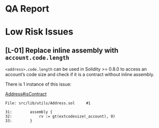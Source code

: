 # QA Report
# Low Risk Issues
## [L-01] Replace inline assembly with `account.code.length`
`<address>.code.length` can be used in Solidity >= 0.8.0 to access an account’s code size and check if it is a contract without inline assembly.

There is 1 instance of this issue:

[Address#isContract](https://github.com/code-423n4/2022-09-nouns-builder/blob/7e9fddbbacdd7d7812e912a369cfd862ee67dc03/src/lib/utils/Address.sol#L31-L33)
```solidity
File: src/lib/utils/Address.sol     #1

31:        assembly {
32:            rv := gt(extcodesize(_account), 0)
33:        }
```